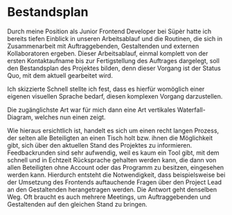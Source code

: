 # Bestandsplan

Durch meine Position als Junior Frontend Developer bei Süpèr hatte ich bereits tiefen Einblick in unseren Arbeitsablauf und die Routinen, die sich in Zusammenarbeit mit Auftraggebenden, Gestaltenden und externen Kollaboratoren ergeben. Dieser Arbeitsablauf, einmal komplett von der ersten Kontaktaufname bis zur Fertigstellung des Auftrages dargelegt, soll den Bestandsplan des Projektes bilden, denn dieser Vorgang ist der Status Quo, mit dem aktuell gearbeitet wird.

Ich skizzierte <c-external-link url="https://cloud.nadineprigann.de/index.php/s/rRd6RPSLeS4GyTJ" label="einige Varianten und Ideen."/> Schnell stellte ich fest, dass es hierfür womöglich einer eigenen visuellen Sprache bedarf, diesen komplexen Vorgang darzustellen.

<c-text-block text="Eine visuelle Sprache für komplexe Workflows finden und diesen evtl. digital erfahrbar machen. Lektuüreempfehlung: Gioriga Lupi – Observe, Collect, Draw" />

Die zugänglichste Art war für mich dann eine Art vertikales Waterfall-Diagram, welches nun einen <c-external-link url="https://cloud.nadineprigann.de/index.php/s/AxB4tEJg92Ycdtc" label="ersten Entwurf des Bestandsplanes des Workflows" /> zeigt.

Wie hieraus ersichtlich ist, handelt es sich um einen recht langen Prozess, der selten alle Beteiligten an einen Tisch holt bzw. ihnen die Möglichkeit gibt, sich über den aktuellen Stand des Projektes zu informieren. Feedbackrunden sind sehr aufwendig, weil es kaum ein Tool gibt, mit dem schnell und in Echtzeit Rücksprache gehalten werden kann, die dann von allen Beteiligten ohne Account oder das Programm zu besitzen, eingesehen werden kann. Hierdurch entsteht die Notwendigkeit, dass beispielsweise bei der Umsetzung des Frontends auftauchende Fragen über den Project Lead an den Gestaltenden herangetragen werden. Die Antwort geht denselben Weg. Oft braucht es auch mehrere Meetings, um Auftraggebenden und Gestaltenden auf den gleichen Stand zu bringen.
<!-- 
was ist der aktuelle bestandsplan? aktueller workflow? kurzes schriftliches resummee, was hier phase ist. -->
